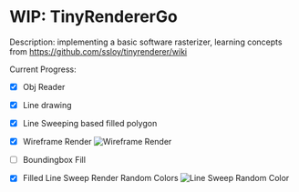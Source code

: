 # WIP: TinyRendererGo
Description: implementing a basic software rasterizer, learning concepts from https://github.com/ssloy/tinyrenderer/wiki

Current Progress:
- [x] Obj Reader
- [x] Line drawing
- [x] Line Sweeping based filled polygon
- [x] Wireframe Render
  ![Wireframe Render](./output-wireframe.png "Wireframe Render")
- [ ] Boundingbox Fill

- [x] Filled Line Sweep Render Random Colors
  ![Line Sweep Random Color](./output-line-sweep-random-color.png "Line Sweep Random Color")

